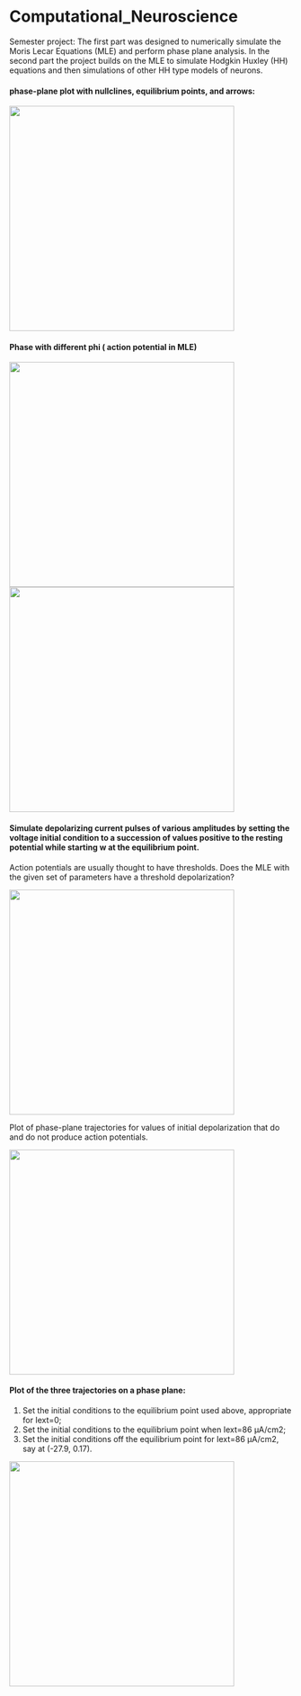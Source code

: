 
# Computational_Neuroscience
Semester project: 
The first part was designed to numerically simulate the Moris Lecar Equations (MLE) and perform phase plane analysis. In the second part the project builds on the MLE to simulate Hodgkin Huxley (HH) equations and then simulations of other HH type models of neurons.
#### phase-plane plot with nullclines, equilibrium points, and arrows: 

<img src="https://github.com/user-attachments/assets/8d0c3eee-66f6-4f9d-9d02-463a6fae656f" width="400" />


#### Phase with different phi ( action potential in MLE)

<img src="https://github.com/user-attachments/assets/a28131c9-38be-403e-bb96-19e55f7f26d6" width="400" />

<img src="https://github.com/user-attachments/assets/c686f217-f56e-412f-a843-ea1785c08f48" width="400" />

#### Simulate depolarizing current pulses of various amplitudes by setting the voltage initial condition to a succession of values positive to the resting potential while starting w at the equilibrium point. 

Action potentials are usually thought to have thresholds. Does the MLE with the
given set of parameters have a threshold depolarization? 

<img src="https://github.com/user-attachments/assets/630c52a0-6b0d-460e-ac1c-8c3781aa1d9f" width="400" />

Plot of phase-plane trajectories for values of initial depolarization that do and
do not produce action potentials.

<img src="https://github.com/user-attachments/assets/0c5865b2-95ea-472a-88e3-6e3117b9b0e3" width="400" />

 #### Plot of the three trajectories on a phase plane:
 1) Set the initial conditions to the equilibrium point used above, appropriate for Iext=0;
 2) Set the initial conditions to the equilibrium point when Iext=86 μA/cm2;
 3) Set the initial conditions off the equilibrium point for Iext=86 μA/cm2, say at (-27.9, 0.17).

    
<img src="https://github.com/user-attachments/assets/1dff8290-424a-4b9f-8583-01b03332b554" width="400" />
    
